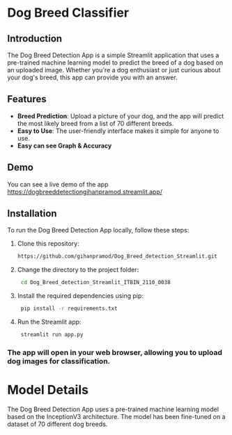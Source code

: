 # Dog Breed Classifier



## Introduction

The Dog Breed Detection App is a simple Streamlit application that uses a pre-trained machine learning model to predict the breed of a dog based on an uploaded image. Whether you're a dog enthusiast or just curious about your dog's breed, this app can provide you with an answer.

## Features

- **Breed Prediction**: Upload a picture of your dog, and the app will predict the most likely breed from a list of 70 different breeds.
- **Easy to Use**: The user-friendly interface makes it simple for anyone to use.
- **Easy can see Graph & Accuracy**

## Demo

You can see a live demo of the app https://dogbreeddetectiongihanpramod.streamlit.app/

## Installation

To run the Dog Breed Detection App locally, follow these steps:

1. Clone this repository:

   ```bash
   https://github.com/gihanpramod/Dog_Breed_detection_Streamlit.git

2. Change the directory to the project folder:

   ```bash
    cd Dog_Breed_detection_Streamlit_ITBIN_2110_0038
   
3. Install the required dependencies using pip:

   ```bash
    pip install -r requirements.txt


4. Run the Streamlit app:

   ```bash
    streamlit run app.py

### The app will open in your web browser, allowing you to upload dog images for classification.




# Model Details
The Dog Breed Detection App uses a pre-trained machine learning model based on the InceptionV3 architecture. The model has been fine-tuned on a dataset of 70 different dog breeds.

   
